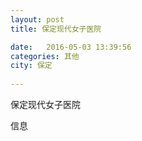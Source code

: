 ```yaml
--- 
layout: post 
title: 保定现代女子医院

date:   2016-05-03 13:39:56 
categories: 其他  
city: 保定
  
--- 
```

   
保定现代女子医院

信息

